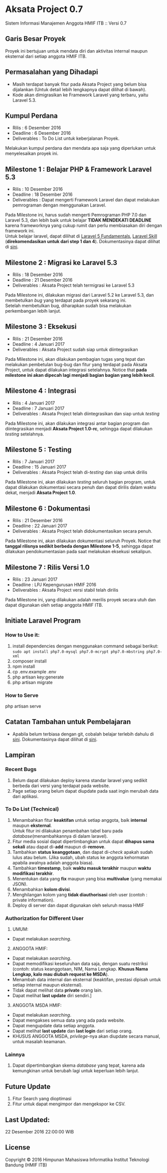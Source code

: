 # Aksata Project 0.7
Sistem Informasi Manajemen Anggota HMIF ITB :: Versi 0.7

## Garis Besar Proyek
Proyek ini bertujuan untuk mendata diri dan aktivitas internal maupun eksternal dari setiap anggota HMIF ITB.

## Permasalahan yang Dihadapi
* Masih terdapat banyak fitur pada Aksata Project yang belum bisa dijalankan (Untuk detail lebih lengkapnya dapat dilihat di bawah).
* Kode akan dimigrasikan ke Framework Laravel yang terbaru, yaitu Laravel 5.3.

## Kumpul Perdana
* Rilis		: 6 Desember 2016
* Deadline	: 6 Desember 2016
* Deliverables	: To Do List untuk keberjalanan Proyek.

Melakukan kumpul perdana dan mendata apa saja yang diperlukan untuk menyelesaikan proyek ini.  

## Milestone 1 : Belajar PHP & Framework Laravel 5.3
* Rilis		: 10 Desember 2016
* Deadline	: 18 Desember 2016
* Deliverables	: Dapat mengerti Framework Laravel dan dapat melakukan pemrograman dengan menggunakan Laravel.

Pada Milestone ini, harus sudah mengerti Pemrograman PHP 7.0 dan Laravel 5.3, dan lebih baik untuk belajar **TIDAK MENDEKATI DEADLINE** karena frameworknya yang cukup rumit dan perlu membiasakan diri dengan framework ini.  
Untuk belajar laravel, dapat dilihat di [Laravel 5 Fundamentals](https://laracasts.com/series/laravel-5-fundamentals), [Laravel Skill](https://laracasts.com/skills/laravel) (__direkomendasikan untuk dari step 1 dan 4__). Dokumentasinya dapat dilihat di [sini](https://laravel.com).

## Milestone 2 : Migrasi ke Laravel 5.3
* Rilis		: 18 Desember 2016
* Deadline	: 21 Desember 2016
* Deliverables	: Aksata Project telah termigrasi ke Laravel 5.3

Pada Milestone ini, dilakukan migrasi dari Laravel 5.2 ke Laravel 5.3, dan membetulkan _bug_ yang terdapat pada proyek sekarang ini.  
Setelah membetulkan bug, diharapkan sudah bisa melakukan perkembangan lebih lanjut.

## Milestone 3 : Eksekusi
* Rilis		: 21 Desember 2016
* Deadline	: 4 Januari 2017
* Deliverables	: Aksata Project sudah siap untuk diintegrasikan

Pada Milestone ini, akan dilakukan pembagian tugas yang tepat dan melakukan pembetulan bug-bug dan fitur yang terdapat pada Aksata Project, untuk dapat dilakukan integrasi setelahnya. Notice that __pada milestone ini akan dipecah lagi menjadi bagian bagian yang lebih kecil__.

## Milestone 4 : Integrasi
* Rilis		: 4 Januari 2017
* Deadline	: 7 Januari 2017
* Deliverables	: Aksata Project telah diintegrasikan dan siap untuk _testing_

Pada Milestone ini, akan dilakukan integrasi antar bagian program dan diintegrasikan menjadi __Aksata Project 1.0-rc__, sehingga dapat dilakukan _testing_ setelahnya.

## Milestone 5 : Testing
* Rilis		: 7 Januari 2017
* Deadline	: 15 Januari 2017
* Deliverables	: Aksata Project telah di-_testing_ dan siap untuk dirilis

Pada Milestone ini, akan dilakukan _testing_ seluruh bagian program, untuk dapat dilakukan dokumentasi secara penuh dan dapat dirilis dalam waktu dekat, menjadi __Aksata Project 1.0__.

## Milestone 6 : Dokumentasi
* Rilis		: 21 Desember 2016
* Deadline	: 22 Januari 2017
* Deliverables	: Aksata Project telah didokumentasikan secara penuh.

Pada Milestone ini, akan dilakukan dokumentasi seluruh Proyek. Notice that __tanggal rilisnya sedikit berbeda dengan Milestone 1-5__, sehingga dapat dilakukan pendokumentasian pada saat melakukan eksekusi sekalipun.

## Milestone 7 : Rilis Versi 1.0
* Rilis		: 23 Januari 2017
* Deadline	: LPJ Kepengurusan HMIF 2016
* Deliverables	: Aksata Project versi stabil telah dirilis

Pada Milestone ini, yang dilakukan adalah merilis proyek secara utuh dan dapat digunakan oleh setiap anggota HMIF ITB.

## Initiate Laravel Program

### How to Use it:
1. install dependencies dengan menggunakan command sebagai berikut:  
   `sudo apt install php7.0-mysql php7.0-mcrypt php7.0-mbstring php7.0-xml`
2. composer install  
3. npm install  
4. cp .env.example .env  
5. php artisan key:generate  
6. php artisan migrate  

### How to Serve
php artisan serve

## Catatan Tambahan untuk Pembelajaran
* Apabila belum terbiasa dengan git, cobalah belajar terlebih dahulu di [sini](https://try.github.io). Dokumentasinya dapat dilihat di [sini](https://git-scm.com/docs/gittutorial).

## Lampiran

### Recent Bugs
1. Belum dapat dilakukan deploy karena standar laravel yang sedikit berbeda dari versi yang terdapat pada website.
2. Page setiap orang belum dapat diupdate pada saat ingin merubah data dari aplikasi.

### To Do List (Technical)
1. Menambahkan fitur __keaktifan__ untuk setiap anggota, baik __internal__ maupun __eksternal__.  
   Untuk fitur ini dilakukan penambahan tabel baru pada _database_(menambahkannya di dalam laravel).
2. Fitur media sosial dapat dipertimbangkan untuk dapat __dihapus sama sekali__ atau dapat di-__add__ maupun di-__remove__.
3. Tambahkan __status keanggotaan__, dan dapat di-_check_ apakah sudah lulus atau belum. (Jika sudah, ubah status ke anggota kehormatan apabila awalnya adalah anggota biasa).
4. Tambahkan __timestamp__, baik __waktu masuk terakhir__ maupun __waktu modifikasi terakhir__.
5. Menentukan data yang __fix__ maupun yang bisa __multivalue__ (yang memakai JSON).
6. Menambahkan __kolom divisi__.
7. Menghilangan kolom yang **tidak diauthorisasi** oleh user (contoh : private information).
10. Deploy di server dan dapat digunakan oleh seluruh massa HMIF

### Authorization for Different User
1. UMUM:
  * Dapat melakukan *searching*.
2. ANGGOTA HMIF:
  * Dapat melakukan *searching*.
  * Dapat memodifikasi keseluruhan data saja, dengan suatu restriksi (contoh: status keanggotaan, NIM, Nama Lengkap. __Khusus Nama Lengkap, kalo mau diubah request ke MSDA__).
  * Menambah data internal dan eksternal (keaktifan, prestasi dipisah untuk setiap internal maupun eksternal).
  * Tidak dapat melihat data **private** orang lain.
  * Dapat melihat **last update** diri sendiri.]
3. ANGGOTA MSDA HMIF:
  * Dapat melakukan *searching*.
  * Dapat mengakses semua data yang ada pada website.
  * Dapat mengupdate data setiap anggota.
  * Dapat melihat **last update** dan **last login** dari setiap orang.
  * KHUSUS ANGGOTA MSDA, *privilege*-nya akan diupdate secara manual, untuk masalah keamanan.

### Lainnya
1. Dapat dipertimbangkan skema _database_ yang tepat, karena ada kemungkinan untuk berubah lagi untuk keperluan lebih lanjut.

## Future Update
1. Fitur Search yang dioptimasi
2. Fitur untuk dapat mengimpor dan mengekspor ke CSV.

## Last Updated:
22 Desember 2016 22:00:00 WIB

## License
Copyright © 2016 Himpunan Mahasiswa Informatika Institut Teknologi Bandung (HMIF ITB)
